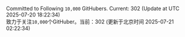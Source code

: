 Committed to Following `10,000` GitHubers. Current: <!-- FOLLOWING_COUNT -->302<!-- FOLLOWING_COUNT --> (Update at UTC <!-- LAST_UPDATED -->2025-07-20 18:22:34<!-- LAST_UPDATED -->)<br>
致力于关注`10,000`个GitHuber。当前：<!-- FOLLOWING_COUNT -->302<!-- FOLLOWING_COUNT --> (更新于北京时间 <!-- LAST_UPDATED_CST -->2025-07-21 02:22:34<!-- LAST_UPDATED_CST -->)

